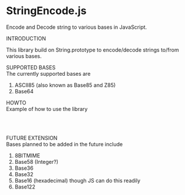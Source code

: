 # StringEncode.js
Encode and Decode string to various bases in JavaScript.

INTRODUCTION<br />

This library build on String.prototype to encode/decode strings to/from various bases. <br />

SUPPORTED BASES<br />
The currently supported bases are 
1. ASCII85 (also known as Base85 and Z85)
2. Base64

HOWTO<br />
Example of how to use the library

<script src="https://rawgit.com/osofem/StringEncode.js/master/StringEncode.js"><br />
	//Encoding to ASCII85<br />
	document.writeln("Man is distinguished, not only by his reason, but by this singular passion from other animals, which is a lust of the mind, that by a perseverance of delight in the continued and indefatigable generation of knowledge, exceeds the short vehemence of any carnal pleasure.".toAscii85());<br /><br />
	//Decoding from ASCII85 to normal string<br />
	document.writeln("<~9jqo^BlbD-BleB1DJ+*+F(f,q/0JhKF<GL>Cj@.4Gp$d7F!,L7@<6@)/0JDEF<G%<+EV:2F!,O<DJ+*.@<*K0@<6L(Df-\0Ec5e;DffZ(EZee.Bl.9pF"AGXBPCsi+DGm>@3BB/F*&OCAfu2/AKYi(DIb:@FD,*)+C]U=@3BN#EcYf8ATD3s@q?d$AftVqCh[NqF<G:8+EV:.+Cf>-FD5W8ARlolDIal(DId<j@<?3r@:F%a+D58'ATD4$Bl@l3De:,-DJs`8ARoFb/0JMK@qB4^F!,R<AKZ&-DfTqBG%G>uD.RTpAKYo'+CT/5+Cei#DII?(E,9)oF*2M7/c~>".fromAscii85());<br /><br />
	//Encoding to Base64<br />
	document.writeln("Man is distinguished, not only by his reason, but by this singular passion from other animals, which is a lust of the mind, that by a perseverance of delight in the continued and indefatigable generation of knowledge, exceeds the short vehemence of any carnal pleasure.".toBase64());<br /><br />
	//Decoding from ASCII85 to normal string<br />
document.writeln("TWFuIGlzIGRpc3Rpbmd1aXNoZWQsIG5vdCBvbmx5IGJ5IGhpcyByZWFzb24sIGJ1dCBieSB0aGlzIHNpbmd1bGFyIHBhc3Npb24gZnJvbSBvdGhlciBhbmltYWxzLCB3aGljaCBpcyBhIGx1c3Qgb2YgdGhlIG1pbmQsIHRoYXQgYnkgYSBwZXJzZXZlcmFuY2Ugb2YgZGVsaWdodCBpbiB0aGUgY29udGludWVkIGFuZCBpbmRlZmF0aWdhYmxlIGdlbmVyYXRpb24gb2Yga25vd2xlZGdlLCBleGNlZWRzIHRoZSBzaG9ydCB2ZWhlbWVuY2Ugb2YgYW55IGNhcm5hbCBwbGVhc3VyZS4=".fromAscii85());<br />
</script><br /><br />

FUTURE EXTENSION<br />
Bases planned to be added in the future include <br />
1. 8BITMIME
2. Base58 (Integer?)
3. Base36
4. Base32
5. Base16 (hexadecimal) though JS can do this readily
6. Base122
